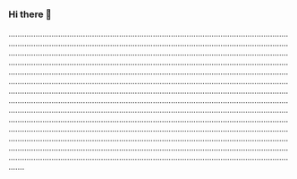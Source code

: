 ### Hi there 👋

...............................................................................................................................................................................................................................................................................................................................................................................................................................................................................................................................................................................................................................................................................................................................................................................................................................................................................................................................................................................................................................................................................................................................................................................................................................................................................................................................................................................................................................................................................................................................................................................................................................................................................................................................................................................................................